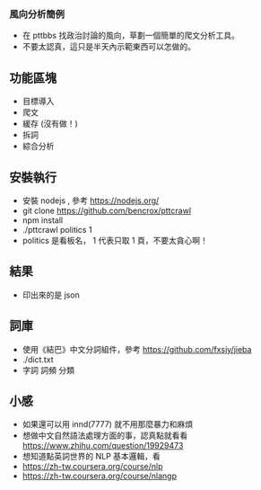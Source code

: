 ### 風向分析簡例

 - 在 pttbbs 找政治討論的風向，草劃一個簡單的爬文分析工具。
 - 不要太認真，這只是半天內示範東西可以怎做的。

## 功能區塊

 - 目標導入
 - 爬文
 - 緩存 (沒有做！)
 - 拆詞
 - 綜合分析

## 安裝執行

 - 安裝 nodejs , 參考 https://nodejs.org/
 - git clone https://github.com/bencrox/pttcrawl
 - npm install
 - ./pttcrawl politics 1
 - politics 是看板名， 1 代表只取 1 頁，不要太貪心啊！

## 結果
 - 印出來的是 json 

## 詞庫

 - 使用《結巴》中文分詞組件，參考 https://github.com/fxsjy/jieba
 - ./dict.txt 
 - 字詞 詞頻 分類

## 小感

 - 如果還可以用 innd(7777) 就不用那麼暴力和麻煩
 - 想做中文自然語法處理方面的事，認真點就看看 https://www.zhihu.com/question/19929473
 - 想知道點英詞世界的 NLP 基本邏輯，看 
 - https://zh-tw.coursera.org/course/nlp
 - https://zh-tw.coursera.org/course/nlangp